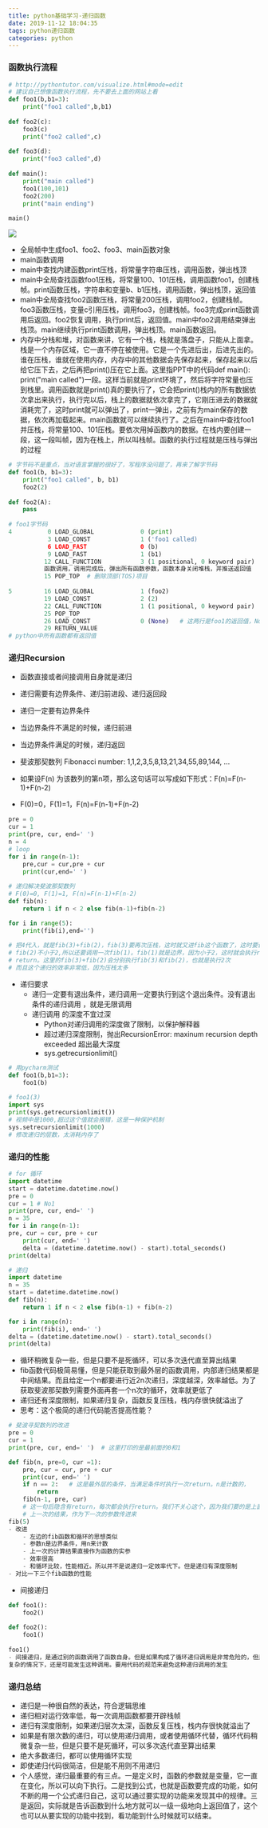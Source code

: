 ```yaml
---
title: python基础学习-递归函数
date: 2019-11-12 18:04:35
tags: python递归函数
categories: python
---
```


### 函数执行流程

```python
# http://pythontutor.com/visualize.html#mode=edit
# 建议自己想像函数执行流程，先不要去上面的网站上看
def foo1(b,b1=3):
    print("foo1 called",b,b1)
    
def foo2(c):
    foo3(c)
    print("foo2 called",c)
    
def foo3(d):
    print("foo3 called",d)
    
def main():
    print("main called")
    foo1(100,101)
    foo2(200)
    print("main ending")
    
main()
```

![](/images/python递归函数/函数执行流程1.png)

- 全局帧中生成foo1、foo2、foo3、main函数对象
- main函数调用
- main中查找内建函数print压栈，将常量字符串压栈，调用函数，弹出栈顶
- main中全局查找函数foo1压栈，将常量100、101压栈，调用函数foo1，创建栈帧。print函数压栈，字符串和变量b、b1压栈，调用函数，弹出栈顶，返回值
- main中全局查找foo2函数压栈，将常量200压栈，调用foo2，创建栈帧。foo3函数压栈，变量c引用压栈，调用foo3，创建栈帧。foo3完成print函数调用后返回。foo2恢复调用，执行print后，返回值。main中foo2调用结束弹出栈顶。main继续执行print函数调用，弹出栈顶。main函数返回。
- 内存中分栈和堆，对函数来讲，它有一个栈，栈就是落盘子，只能从上面拿。栈是一个内存区域，它一直不停在被使用。它是一个先进后出，后进先出的。谁在压栈，谁就在使用内存，内存中的其他数据会先保存起来，保存起来以后给它压下去，之后再把print()压在它上面。这里指PPT中的代码def main(): print("main called")一段。这样当前就是print环境了，然后将字符常量也压到栈里。调用函数就是print()真的要执行了，它会把print()栈内的所有数据依次拿出来执行，执行完以后，栈上的数据就依次拿完了，它刚压进去的数据就消耗完了，这时print就可以弹出了，print一弹出，之前有为main保存的数据，依次再加载起来。main函数就可以继续执行了。之后在main中查找foo1并压栈，将常量100、101压栈。要依次用掉函数内的数据。在栈内要创建一段，这一段叫帧，因为在栈上，所以叫栈帧。函数的执行过程就是压栈与弹出的过程

```python
# 字节码不是重点，当对语言掌握的很好了，写程序没问题了，再来了解字节码
def foo1(b, b1=3):
    print("foo1 called", b, b1)
    foo2(2)
    
def foo2(A):
    pass
    
# foo1字节码
4          0 LOAD_GLOBAL             0 (print)
           3 LOAD_CONST              1 ('foo1 called)
           6 LOAD_FAST               0 (b)
           9 LOAD_FAST               1 (b1)
          12 CALL_FUNCTION           3 (1 positional, 0 keyword pair)
          函数调用，调用完成后，弹出所有函数参数，函数本身关闭堆栈，并推送返回值
          15 POP_TOP  # 删除顶部(TOS)项目
          
5         16 LOAD_GLOBAL             1 (foo2)
          19 LOAD_CONST              2 (2)
          22 CALL_FUNCTION           1 (1 positional, 0 keyword pair)
          25 POP_TOP           
          26 LOAD_CONST              0 (None)   # 这两行是foo1的返回值，None这个空值是一个常量，所以是LOAD_CONST
          29 RETURN_VALUE
# python中所有函数都有返回值
```



### 递归Recursion

- 函数直接或者间接调用自身就是递归
- 递归需要有边界条件、递归前进段、递归返回段
- 递归一定要有边界条件
- 当边界条件不满足的时候，递归前进
- 当边界条件满足的时候，递归返回

- 斐波那契数列 Fibonacci number: 1,1,2,3,5,8,13,21,34,55,89,144, ...
- 如果设F(n) 为该数列的第n项，那么这句话可以写成如下形式：F(n)=F(n-1)+F(n-2)
- F(0)=0，F(1)=1，F(n)=F(n-1)+F(n-2)

```python
pre = 0
cur = 1 
print(pre, cur, end=' ')
n = 4
# loop
for i in range(n-1):
    pre,cur = cur,pre + cur
    print(cur,end=' ')
    
# 递归解决斐波那契数列
# F(0)=0, F(1)=1, F(n)=F(n-1)+F(n-2)
def fib(n):
    return 1 if n < 2 else fib(n-1)+fib(n-2)

for i in range(5):
    print(fib(i),end='')
    
# 把4代入，就是fib(3)+fib(2)，fib(3)要再次压栈，这时就又进fib这个函数了，这时要调用fib(2)+fib(1)
# fib(2)不小于2,所以还要调用一次fib(1)。fib(1)就是边界，因为小于2，这时就会执行return了，之前都不会
# return。这里的fib(3)+fib(2)会分别执行fib(3)和fib(2)，也就是执行2次
# 而且这个递归的效率非常低，因为压栈太多
```

- 递归要求
  - 递归一定要有退出条件，递归调用一定要执行到这个退出条件。没有退出条件的递归调用 ，就是无限调用 
  - 递归调用 的深度不宜过深
    - Python对递归调用的深度做了限制，以保护解释器
    - 超过递归深度限制，抛出RecursionError: maxinum recursion depth exceeded 超出最大深度
    - sys.getrecursionlimit()

```python
# 用pycharm测试
def foo1(b,b1=3):
    foo1(b)
    
# foo1(3)
import sys
print(sys.getrecursionlimit())
# 视频中是1000,超过这个值就会报错，这是一种保护机制
sys.setrecursionlimit(1000)
# 修改递归的层数，太消耗内存了
```



### 递归的性能

```python
# for 循环
import datetime
start = datetime.datetime.now()
pre = 0
cur = 1 # No1
print(pre, cur, end=' ')
n = 35
for i in range(n-1):
pre, cur = cur, pre + cur
	print(cur, end=' ')
	delta = (datetime.datetime.now() - start).total_seconds()
print(delta)

# 递归
import datetime
n = 35
start = datetime.datetime.now()
def fib(n):
	return 1 if n < 2 else fib(n-1) + fib(n-2)

for i in range(n):
	print(fib(i), end=' ')
delta = (datetime.datetime.now() - start).total_seconds()
print(delta)
```

- 循环稍微复杂一些，但是只要不是死循环，可以多次迭代直至算出结果
- fib函数代码极简易懂，但是只能获取到最外层的函数调用，内部递归结果都是中间结果。而且给定一个n都要进行近2n次递归，深度越深，效率越低。为了获取斐波那契数列需要外面再套一个n次的循环，效率就更低了
- 递归还有深度限制，如果递归复杂，函数反复压栈，栈内存很快就溢出了
- 思考：这个极简的递归代码能否提高性能？

```python
# 斐波寻契数列的改进
pre = 0
cur = 1
print(pre, cur, end=' ')  # 这里打印的是最前面的0和1

def fib(n, pre=0, cur =1):
    pre, cur = cur, pre + cur
    print(cur, end=' ')
    if n == 2:   # 这是最外层的条件，当满足条件时执行一次return。n是计数的，
        return
    fib(n-1, pre, cur)   
    # 这一句后隐含有return，每次都会执行return。我们不关心这个，因为我们要的是上面print的值
    # 上一次的结果，作为下一次的参数传进来
fib(5)
- 改进
	- 左边的fib函数和循环的思想类似
    - 参数n是边界条件，用n来计数
    - 上一次的计算结果直接作为函数的实参
    - 效率很高
    - 和循环比较，性能相近。所以并不是说递归一定效率代下。但是递归有深度限制
- 对比一下三个fib函数的性能
```



- 间接递归

```python
def foo1():
    foo2()
    
def foo2():
    foo1()
    
foo1()
- 间接递归，是通过别的函数调用了函数自身。但是如果构成了循环递归调用是非常危险的，但是往往这种情况在代码
复杂的情况下，还是可能发生这种调用。要用代码的规范来避免这种递归调用的发生
```



### 递归总结

- 递归是一种很自然的表达，符合逻辑思维
- 递归相对运行效率低，每一次调用函数都要开辟栈帧
- 递归有深度限制，如果递归层次太深，函数反复压栈，栈内存很快就溢出了
- 如果是有限次数的递归，可以使用递归调用，或者使用循环代替，循环代码稍微复杂一些，但是只要不是死循环，可以多次迭代直至算出结果
- 绝大多数递归，都可以使用循环实现
- 即使递归代码很简洁，但是能不用则不用递归
- 个人感觉，递归最重要的有三点。一是定义时，函数的参数就是变量，它一直在变化，所以可以向下执行。二是找到公式，也就是函数要完成的功能，如何不断的用一个公式递归自己，这可以通过要实现的功能来发现其中的规律。三是返回，实际就是告诉函数到什么地方就可以一级一级地向上返回值了，这个也可以从要实现的功能中找到，看功能到什么时候就可以结束。

